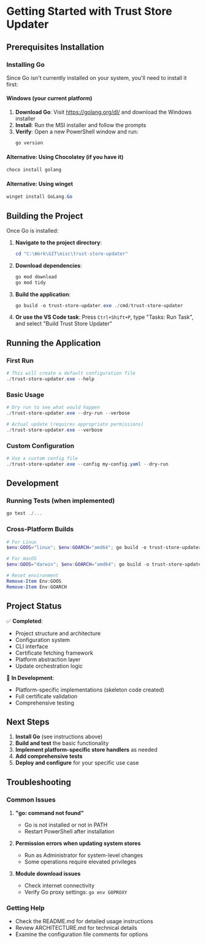 # Getting Started with Trust Store Updater

## Prerequisites Installation

### Installing Go

Since Go isn't currently installed on your system, you'll need to install it first:

#### Windows (your current platform)
1. **Download Go**: Visit https://golang.org/dl/ and download the Windows installer
2. **Install**: Run the MSI installer and follow the prompts
3. **Verify**: Open a new PowerShell window and run:
   ```powershell
   go version
   ```

#### Alternative: Using Chocolatey (if you have it)
```powershell
choco install golang
```

#### Alternative: Using winget
```powershell
winget install GoLang.Go
```

## Building the Project

Once Go is installed:

1. **Navigate to the project directory**:
   ```powershell
   cd "C:\Work\GIT\misc\trust-store-updater"
   ```

2. **Download dependencies**:
   ```powershell
   go mod download
   go mod tidy
   ```

3. **Build the application**:
   ```powershell
   go build -o trust-store-updater.exe ./cmd/trust-store-updater
   ```

4. **Or use the VS Code task**: Press `Ctrl+Shift+P`, type "Tasks: Run Task", and select "Build Trust Store Updater"

## Running the Application

### First Run
```powershell
# This will create a default configuration file
./trust-store-updater.exe --help
```

### Basic Usage
```powershell
# Dry run to see what would happen
./trust-store-updater.exe --dry-run --verbose

# Actual update (requires appropriate permissions)
./trust-store-updater.exe --verbose
```

### Custom Configuration
```powershell
# Use a custom config file
./trust-store-updater.exe --config my-config.yaml --dry-run
```

## Development

### Running Tests (when implemented)
```powershell
go test ./...
```

### Cross-Platform Builds
```powershell
# For Linux
$env:GOOS="linux"; $env:GOARCH="amd64"; go build -o trust-store-updater-linux ./cmd/trust-store-updater

# For macOS
$env:GOOS="darwin"; $env:GOARCH="amd64"; go build -o trust-store-updater-darwin ./cmd/trust-store-updater

# Reset environment
Remove-Item Env:GOOS
Remove-Item Env:GOARCH
```

## Project Status

✅ **Completed**:
- Project structure and architecture
- Configuration system
- CLI interface
- Certificate fetching framework
- Platform abstraction layer
- Update orchestration logic

🔄 **In Development**:
- Platform-specific implementations (skeleton code created)
- Full certificate validation
- Comprehensive testing

## Next Steps

1. **Install Go** (see instructions above)
2. **Build and test** the basic functionality
3. **Implement platform-specific store handlers** as needed
4. **Add comprehensive tests**
5. **Deploy and configure** for your specific use case

## Troubleshooting

### Common Issues

1. **"go: command not found"**
   - Go is not installed or not in PATH
   - Restart PowerShell after installation

2. **Permission errors when updating system stores**
   - Run as Administrator for system-level changes
   - Some operations require elevated privileges

3. **Module download issues**
   - Check internet connectivity
   - Verify Go proxy settings: `go env GOPROXY`

### Getting Help

- Check the README.md for detailed usage instructions
- Review ARCHITECTURE.md for technical details
- Examine the configuration file comments for options
